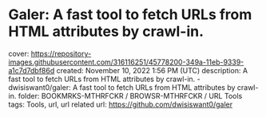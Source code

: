 # Galer: A fast tool to fetch URLs from HTML attributes by crawl-in.

cover: https://repository-images.githubusercontent.com/316116251/45778200-349a-11eb-9339-a1c7d7dbf86d
created: November 10, 2022 1:56 PM (UTC)
description: A fast tool to fetch URLs from HTML attributes by crawl-in. - dwisiswant0/galer: A fast tool to fetch URLs from HTML attributes by crawl-in.
folder: BOOKMRKS-MTHRFCKR / BROWSR-MTHRFCKR / URL Tools
tags: Tools, url, url related
url: https://github.com/dwisiswant0/galer
